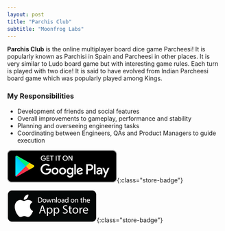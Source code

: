 ```yaml
---
layout: post
title: "Parchis Club"
subtitle: "Moonfrog Labs"
---
```


**Parchis Club** is the online multiplayer board dice game Parcheesi! It is popularly known as Parchisi in Spain and Parcheesi in other places. It is very similar to Ludo board game but with interesting game rules. Each turn is played with two dice! It is said to have evolved from Indian Parcheesi board game which was popularly played among Kings.

### My Responsibilities
- Development of friends and social features
- Overall improvements to gameplay, performance and stability
- Planning and overseeing engineering tasks
- Coordinating between Engineers, QAs and Product Managers to guide execution

[![Play Store Link](/assets/media/google-play-badge.png)](https://play.google.com/store/apps/details?id=com.moonfrog.parchisi.club&hl=en_IN&gl=US){:class="store-badge"}

[![App Store Link](/assets/media/app-store-badge.png)](https://apps.apple.com/lc/app/parchisi-club-online-dice-game/id1582441001){:class="store-badge"}